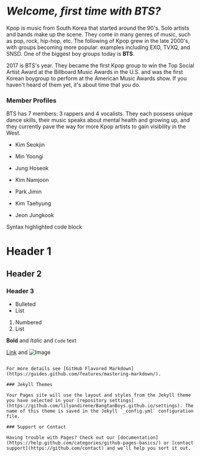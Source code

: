 # _Welcome, first time with BTS?_

Kpop is music from South Korea that started around the 90's. Solo artists and bands make up the scene. They come in many genres of music, such as pop, rock, hip-hop, etc. The following of Kpop grew in the late 2000's, with groups becoming more popular: examples including EXO, TVXQ, and SNSD. One of the biggest boy groups today is **BTS**.

2017 is BTS's year. They became the first Kpop group to win the Top Social Artist Award at the Billboard Music Awards in the U.S. and was the first Korean boygroup to perform at the American Music Awards show. If you haven't heard of them yet, it's about time that you do.

### Member Profiles

BTS has 7 members: 3 rappers and 4 vocalists. They each possess unique dance skills, their music speaks about mental health and growing up, and they currently pave the way for more Kpop artists to gain visibility in the West.

  - Kim Seokjin
  
  - Min Yoongi
  
  - Jung Hoseok
  
  - Kim Namjoon
  
  - Park Jimin
  
  - Kim Taehyung
  
  - Jeon Jungkook
  
Syntax highlighted code block

# Header 1
## Header 2
### Header 3

- Bulleted
- List

1. Numbered
2. List

**Bold** and _Italic_ and `Code` text

[Link](url) and ![Image](src)
```

For more details see [GitHub Flavored Markdown](https://guides.github.com/features/mastering-markdown/).

### Jekyll Themes

Your Pages site will use the layout and styles from the Jekyll theme you have selected in your [repository settings](https://github.com/lilyandirene/BangtanBoys.github.io/settings). The name of this theme is saved in the Jekyll `_config.yml` configuration file.

### Support or Contact

Having trouble with Pages? Check out our [documentation](https://help.github.com/categories/github-pages-basics/) or [contact support](https://github.com/contact) and we’ll help you sort it out.
